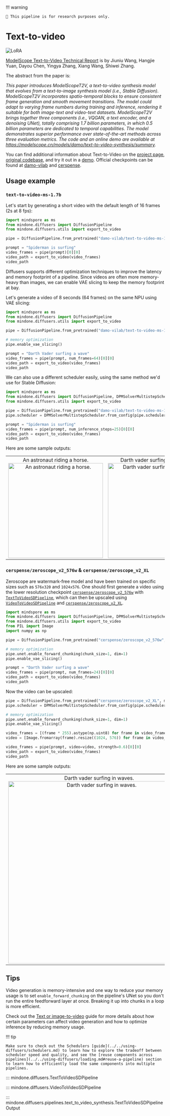 <!--Copyright 2024 The HuggingFace Team. All rights reserved.

Licensed under the Apache License, Version 2.0 (the "License"); you may not use this file except in compliance with
the License. You may obtain a copy of the License at

http://www.apache.org/licenses/LICENSE-2.0

Unless required by applicable law or agreed to in writing, software distributed under the License is distributed on
an "AS IS" BASIS, WITHOUT WARRANTIES OR CONDITIONS OF ANY KIND, either express or implied. See the License for the
specific language governing permissions and limitations under the License.
-->

!!! warning

	🧪 This pipeline is for research purposes only.

# Text-to-video

<div class="flex flex-wrap space-x-1">
  <img alt="LoRA" src="https://img.shields.io/badge/LoRA-d8b4fe?style=flat"/>
</div>

[ModelScope Text-to-Video Technical Report](https://arxiv.org/abs/2308.06571) is by Jiuniu Wang, Hangjie Yuan, Dayou Chen, Yingya Zhang, Xiang Wang, Shiwei Zhang.

The abstract from the paper is:

*This paper introduces ModelScopeT2V, a text-to-video synthesis model that evolves from a text-to-image synthesis model (i.e., Stable Diffusion). ModelScopeT2V incorporates spatio-temporal blocks to ensure consistent frame generation and smooth movement transitions. The model could adapt to varying frame numbers during training and inference, rendering it suitable for both image-text and video-text datasets. ModelScopeT2V brings together three components (i.e., VQGAN, a text encoder, and a denoising UNet), totally comprising 1.7 billion parameters, in which 0.5 billion parameters are dedicated to temporal capabilities. The model demonstrates superior performance over state-of-the-art methods across three evaluation metrics. The code and an online demo are available at https://modelscope.cn/models/damo/text-to-video-synthesis/summary.*

You can find additional information about Text-to-Video on the [project page](https://modelscope.cn/models/damo/text-to-video-synthesis/summary), [original codebase](https://github.com/modelscope/modelscope/), and try it out in a [demo](https://huggingface.co/spaces/damo-vilab/modelscope-text-to-video-synthesis). Official checkpoints can be found at [damo-vilab](https://huggingface.co/damo-vilab) and [cerspense](https://huggingface.co/cerspense).

## Usage example

### `text-to-video-ms-1.7b`

Let's start by generating a short video with the default length of 16 frames (2s at 8 fps):

```python
import mindspore as ms
from mindone.diffusers import DiffusionPipeline
from mindone.diffusers.utils import export_to_video

pipe = DiffusionPipeline.from_pretrained("damo-vilab/text-to-video-ms-1.7b", mindspore_dtype=ms.float16, variant="fp16")

prompt = "Spiderman is surfing"
video_frames = pipe(prompt)[0][0]
video_path = export_to_video(video_frames)
video_path
```

Diffusers supports different optimization techniques to improve the latency
and memory footprint of a pipeline. Since videos are often more memory-heavy than images,
we can enable VAE slicing to keep the memory footprint at bay.

Let's generate a video of 8 seconds (64 frames) on the same NPU using VAE slicing:

```python
import mindspore as ms
from mindone.diffusers import DiffusionPipeline
from mindone.diffusers.utils import export_to_video

pipe = DiffusionPipeline.from_pretrained("damo-vilab/text-to-video-ms-1.7b", mindspore_dtype=ms.float16, variant="fp16")

# memory optimization
pipe.enable_vae_slicing()

prompt = "Darth Vader surfing a wave"
video_frames = pipe(prompt, num_frames=64)[0][0]
video_path = export_to_video(video_frames)
video_path
```

We can also use a different scheduler easily, using the same method we'd use for Stable Diffusion:

```python
import mindspore as ms
from mindone.diffusers import DiffusionPipeline, DPMSolverMultistepScheduler
from mindone.diffusers.utils import export_to_video

pipe = DiffusionPipeline.from_pretrained("damo-vilab/text-to-video-ms-1.7b", mindspore_dtype=ms.float16, variant="fp16")
pipe.scheduler = DPMSolverMultistepScheduler.from_config(pipe.scheduler.config)

prompt = "Spiderman is surfing"
video_frames = pipe(prompt, num_inference_steps=25)[0][0]
video_path = export_to_video(video_frames)
video_path
```

Here are some sample outputs:

<table>
    <tr>
        <td><center>
        An astronaut riding a horse.
        <br>
        <img src="https://github.com/user-attachments/assets/f8665e8d-f1b7-499f-a430-631848cd9b77"
            alt="An astronaut riding a horse."
            style="width: 300px;" />
        </center></td>
        <td ><center>
        Darth vader surfing in waves.
        <br>
        <img src="https://github.com/user-attachments/assets/917323c8-c48a-441c-a68d-b73671949718"
            alt="Darth vader surfing in waves."
            style="width: 300px;" />
        </center></td>
    </tr>
</table>

### `cerspense/zeroscope_v2_576w` & `cerspense/zeroscope_v2_XL`

Zeroscope are watermark-free model and have been trained on specific sizes such as `576x320` and `1024x576`.
One should first generate a video using the lower resolution checkpoint [`cerspense/zeroscope_v2_576w`](https://huggingface.co/cerspense/zeroscope_v2_576w) with [`TextToVideoSDPipeline`](https://mindspore-lab.github.io/mindone/latest/diffusers/api/pipelines/text_to_video/#mindone.diffusers.TextToVideoSDPipeline),
which can then be upscaled using [`VideoToVideoSDPipeline`](https://mindspore-lab.github.io/mindone/latest/diffusers/api/pipelines/text_to_video/#mindone.diffusers.VideoToVideoSDPipeline) and [`cerspense/zeroscope_v2_XL`](https://huggingface.co/cerspense/zeroscope_v2_XL).


```py
import mindspore as ms
from mindone.diffusers import DiffusionPipeline, DPMSolverMultistepScheduler
from mindone.diffusers.utils import export_to_video
from PIL import Image
import numpy as np

pipe = DiffusionPipeline.from_pretrained("cerspense/zeroscope_v2_576w", mindspore_dtype=ms.float16, revision="refs/pr/46")

# memory optimization
pipe.unet.enable_forward_chunking(chunk_size=1, dim=1)
pipe.enable_vae_slicing()

prompt = "Darth Vader surfing a wave"
video_frames = pipe(prompt, num_frames=24)[0][0]
video_path = export_to_video(video_frames)
video_path
```

Now the video can be upscaled:

```py
pipe = DiffusionPipeline.from_pretrained("cerspense/zeroscope_v2_XL", mindspore_dtype=ms.float16, revision="refs/pr/34")
pipe.scheduler = DPMSolverMultistepScheduler.from_config(pipe.scheduler.config)

# memory optimization
pipe.unet.enable_forward_chunking(chunk_size=1, dim=1)
pipe.enable_vae_slicing()

video_frames = [(frame * 255).astype(np.uint8) for frame in video_frames]
video = [Image.fromarray(frame).resize((1024, 576)) for frame in video_frames]

video_frames = pipe(prompt, video=video, strength=0.6)[0][0]
video_path = export_to_video(video_frames)
video_path
```

Here are some sample outputs:

<table>
    <tr>
        <td ><center>
        Darth vader surfing in waves.
        <br>
        <img src="https://github.com/user-attachments/assets/958a8a43-d5ba-41ec-992f-9009e8b05375"
            alt="Darth vader surfing in waves."
            style="width: 576px;" />
        </center></td>
    </tr>
</table>

## Tips

Video generation is memory-intensive and one way to reduce your memory usage is to set `enable_forward_chunking` on the pipeline's UNet so you don't run the entire feedforward layer at once. Breaking it up into chunks in a loop is more efficient.

Check out the [Text or image-to-video](../../using-diffusers/text-img2vid.md) guide for more details about how certain parameters can affect video generation and how to optimize inference by reducing memory usage.

!!! tip

    Make sure to check out the Schedulers [guide](../../using-diffusers/schedulers.md) to learn how to explore the tradeoff between scheduler speed and quality, and see the [reuse components across pipelines](../../using-diffusers/loading.md#reuse-a-pipeline) section to learn how to efficiently load the same components into multiple pipelines.

::: mindone.diffusers.TextToVideoSDPipeline

::: mindone.diffusers.VideoToVideoSDPipeline

::: mindone.diffusers.pipelines.text_to_video_synthesis.TextToVideoSDPipelineOutput
